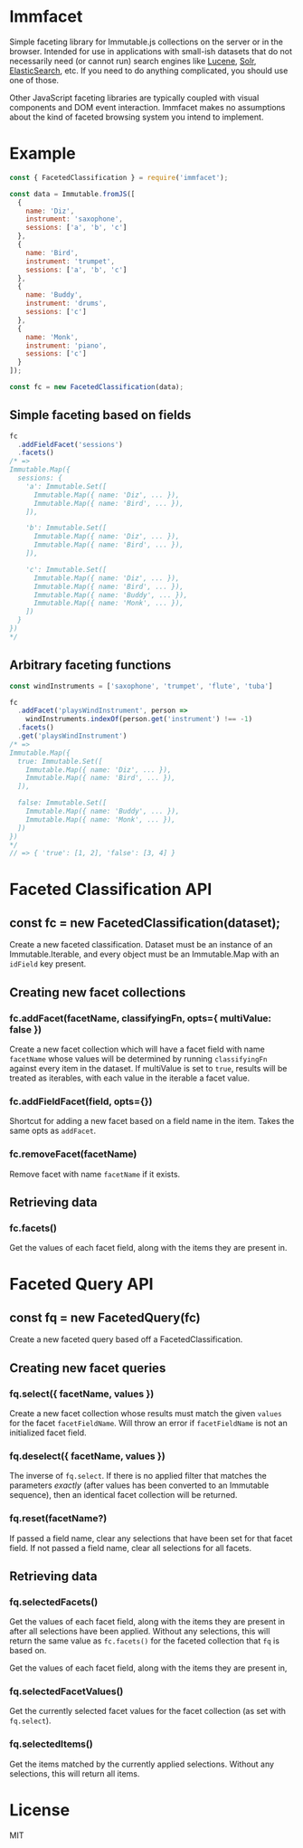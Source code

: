 # Immfacet
Simple faceting library for Immutable.js collections on the server or in the
browser. Intended for use in applications with small-ish datasets that do not
necessarily need (or cannot run) search engines like [Lucene][], [Solr][],
[ElasticSearch][], etc. If you need to do anything complicated, you should use
one of those.

Other JavaScript faceting libraries are typically coupled with visual components
and DOM event interaction. Immfacet makes no assumptions about the kind of
faceted browsing system you intend to implement.

[Lucene]: <http://lucene.apache.org/core/4_0_0/facet/org/apache/lucene/facet/doc-files/userguide.html>
[Solr]: <https://wiki.apache.org/solr/SimpleFacetParameters>
[ElasticSearch]: <https://www.elastic.co/guide/en/elasticsearch/reference/current/search-aggregations.html>

# Example
```js
const { FacetedClassification } = require('immfacet');

const data = Immutable.fromJS([
  {
    name: 'Diz',
    instrument: 'saxophone',
    sessions: ['a', 'b', 'c']
  },
  {
    name: 'Bird',
    instrument: 'trumpet',
    sessions: ['a', 'b', 'c']
  },
  {
    name: 'Buddy',
    instrument: 'drums',
    sessions: ['c']
  },
  {
    name: 'Monk',
    instrument: 'piano',
    sessions: ['c']
  }
]);

const fc = new FacetedClassification(data);
```

## Simple faceting based on fields
```js
fc
  .addFieldFacet('sessions')
  .facets()
/* =>
Immutable.Map({
  sessions: {
    'a': Immutable.Set([
      Immutable.Map({ name: 'Diz', ... }),
      Immutable.Map({ name: 'Bird', ... }),
    ]),

    'b': Immutable.Set([
      Immutable.Map({ name: 'Diz', ... }),
      Immutable.Map({ name: 'Bird', ... }),
    ]),

    'c': Immutable.Set([
      Immutable.Map({ name: 'Diz', ... }),
      Immutable.Map({ name: 'Bird', ... }),
      Immutable.Map({ name: 'Buddy', ... }),
      Immutable.Map({ name: 'Monk', ... }),
    ])
  }
})
*/
```

## Arbitrary faceting functions
```js
const windInstruments = ['saxophone', 'trumpet', 'flute', 'tuba']

fc
  .addFacet('playsWindInstrument', person =>
    windInstruments.indexOf(person.get('instrument') !== -1)
  .facets()
  .get('playsWindInstrument')
/* =>
Immutable.Map({
  true: Immutable.Set([
    Immutable.Map({ name: 'Diz', ... }),
    Immutable.Map({ name: 'Bird', ... }),
  ]),

  false: Immutable.Set([
    Immutable.Map({ name: 'Buddy', ... }),
    Immutable.Map({ name: 'Monk', ... }),
  ])
})
*/
// => { 'true': [1, 2], 'false': [3, 4] }
```

# Faceted Classification API
## const fc = new FacetedClassification(dataset);
Create a new faceted classification. Dataset must be an instance of an
Immutable.Iterable, and every object must be an Immutable.Map with an `idField`
key present.

## Creating new facet collections
### fc.addFacet(facetName, classifyingFn, opts={ multiValue: false })
Create a new facet collection which will have a facet field with name
`facetName` whose values will be determined by running `classifyingFn`
against every item in the dataset. If multiValue is set to `true`, results
will be treated as iterables, with each value in the iterable a facet value.

### fc.addFieldFacet(field, opts={})
Shortcut for adding a new facet based on a field name in the item. Takes
the same opts as `addFacet`.

### fc.removeFacet(facetName)
Remove facet with name `facetName` if it exists.

## Retrieving data
### fc.facets()
Get the values of each facet field, along with the items they are present in.


# Faceted Query API
## const fq = new FacetedQuery(fc)
Create a new faceted query based off a FacetedClassification.

## Creating new facet queries
### fq.select({ facetName, values })
Create a new facet collection whose results must match the given `values` for
the facet `facetFieldName`. Will throw an error if `facetFieldName` is not an
initialized facet field.

### fq.deselect({ facetName, values })
The inverse of `fq.select`. If there is no applied filter that matches the
parameters *exactly* (after values has been converted to an Immutable sequence),
then an identical facet collection will be returned.

### fq.reset(facetName?)
If passed a field name, clear any selections that have been set for that facet
field. If not passed a field name, clear all selections for all facets.


## Retrieving data
### fq.selectedFacets()
Get the values of each facet field, along with the items they are present in
after all selections have been applied. Without any selections, this will
return the same value as `fc.facets()` for the faceted collection that `fq`
is based on.

Get the values of each facet field, along with the items they are present in,

### fq.selectedFacetValues()
Get the currently selected facet values for the facet collection (as set with
`fq.select`).

### fq.selectedItems()
Get the items matched by the currently applied selections. Without any
selections, this will return all items.


# License
MIT
